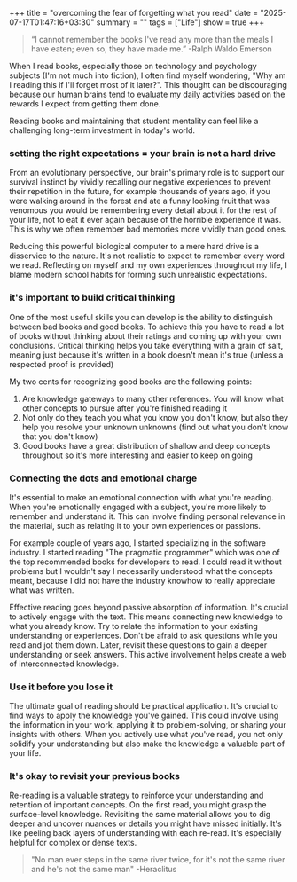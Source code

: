 +++
title = "overcoming the fear of forgetting what you read"
date = "2025-07-17T01:47:16+03:30"
summary = ""
tags = ["Life"]
show = true
+++

> “I cannot remember the books I've read any more than the meals I have eaten; even so, they have made me.” -Ralph Waldo Emerson

When I read books, especially those on technology and psychology subjects (I'm not much into fiction), I often find myself wondering, "Why am I reading this if I'll forget most of it later?". This thought can be discouraging because our human brains tend to evaluate my daily activities based on the rewards I expect from getting them done.

Reading books and maintaining that student mentality can feel like a challenging long-term investment in today's world.

### setting the right expectations = your brain is not a hard drive


From an evolutionary perspective, our brain's primary role is to support our survival instinct by vividly recalling our negative experiences to prevent their repetition in the future, for example thousands of years ago, if you were walking around in the forest and ate a funny looking fruit that was venomous you would be remembering every detail about it for the rest of your life, not to eat it ever again because of the horrible experience it was. This is why we often remember bad memories more vividly than good ones.

Reducing this powerful biological computer to a mere hard drive is a disservice to the nature. It's not realistic to expect to remember every word we read. Reflecting on myself and my own experiences throughout my life, I blame modern school habits for forming such unrealistic expectations.

### it's important to build critical thinking

One of the most useful skills you can develop is the ability to distinguish between bad books and good books. To achieve this you have to read a lot of books without thinking about their ratings and coming up with your own conclusions. Critical thinking helps you take everything with a grain of salt, meaning just because it's written in a book doesn't mean it's true (unless a respected proof is provided)

My two cents for recognizing good books are the following points:

1. Are knowledge gateways to many other references. You will know what other concepts to pursue after you're finished reading it
2. Not only do they teach you what you know you don't know, but also they help you resolve your unknown unknowns (find out what you don't know that you don't know)
3. Good books have a great distribution of shallow and deep concepts throughout so it's more interesting and easier to keep on going

### Connecting the dots and emotional charge

It's essential to make an emotional connection with what you're reading. When you're emotionally engaged with a subject, you're more likely to remember and understand it. This can involve finding personal relevance in the material, such as relating it to your own experiences or passions.

For example couple of years ago, I started specializing in the software industry. I started reading "The pragmatic programmer" which was one of the top recommended books for developers to read. I could read it without problems but I wouldn't say I necessarily understood what the concepts meant, because I did not have the industry knowhow to really appreciate what was written.

Effective reading goes beyond passive absorption of information. It's crucial to actively engage with the text. This means connecting new knowledge to what you already know. Try to relate the information to your existing understanding or experiences. Don't be afraid to ask questions while you read and jot them down. Later, revisit these questions to gain a deeper understanding or seek answers. This active involvement helps create a web of interconnected knowledge.

### Use it before you lose it

The ultimate goal of reading should be practical application. It's crucial to find ways to apply the knowledge you've gained. This could involve using the information in your work, applying it to problem-solving, or sharing your insights with others. When you actively use what you've read, you not only solidify your understanding but also make the knowledge a valuable part of your life.

### It's okay to revisit your previous books

Re-reading is a valuable strategy to reinforce your understanding and retention of important concepts. On the first read, you might grasp the surface-level knowledge. Revisiting the same material allows you to dig deeper and uncover nuances or details you might have missed initially. It's like peeling back layers of understanding with each re-read. It's especially helpful for complex or dense texts.

> "No man ever steps in the same river twice, for it's not the same river and he's not the same man" -Heraclitus
